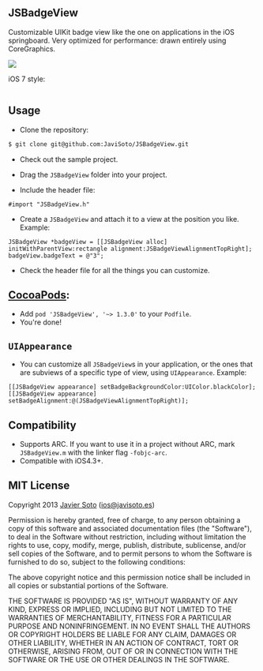 ## JSBadgeView

Customizable UIKit badge view like the one on applications in the iOS springboard.
Very optimized for performance: drawn entirely using CoreGraphics.

<img src="http://f.cl.ly/items/1L3k0z0a3X3i353M1G0h/JSBadgeView.png" />

iOS 7 style:

<img sr="http://f.cl.ly/items/2x1J2P1M3t1w113g0j3M/Screen%20Shot%202013-09-30%20at%207.45.26%20PM.png" />

## Usage
- Clone the repository:

```bash
$ git clone git@github.com:JaviSoto/JSBadgeView.git
```

- Check out the sample project.

- Drag the ```JSBadgeView``` folder into your project.
- Include the header file:

```objc
#import "JSBadgeView.h"
```

- Create a ```JSBadgeView``` and attach it to a view at the position you like. Example:

```objc
JSBadgeView *badgeView = [[JSBadgeView alloc] initWithParentView:rectangle alignment:JSBadgeViewAlignmentTopRight];
badgeView.badgeText = @"3";
```
- Check the header file for all the things you can customize.

## [CocoaPods](http://cocoapods.org/):
- Add `pod 'JSBadgeView', '~> 1.3.0'` to your `Podfile`.
- You're done!

## `UIAppearance`
- You can customize all `JSBadgeView`s in your application, or the ones that are subviews of a specific type of view, using `UIAppearance`. Example:

```objc
[[JSBadgeView appearance] setBadgeBackgroundColor:UIColor.blackColor];
[[JSBadgeView appearance] setBadgeAlignment:@(JSBadgeViewAlignmentTopRight)];
```

## Compatibility
- Supports ARC. If you want to use it in a project without ARC, mark ```JSBadgeView.m``` with the linker flag ```-fobjc-arc```.
- Compatible with iOS4.3+.

## MIT License
Copyright 2013 [Javier Soto](http://twitter.com/javisoto) (ios@javisoto.es)

Permission is hereby granted, free of charge, to any person obtaining a copy
of this software and associated documentation files (the "Software"), to deal
in the Software without restriction, including without limitation the rights
to use, copy, modify, merge, publish, distribute, sublicense, and/or sell
copies of the Software, and to permit persons to whom the Software is
furnished to do so, subject to the following conditions:

The above copyright notice and this permission notice shall be included in
all copies or substantial portions of the Software.

THE SOFTWARE IS PROVIDED "AS IS", WITHOUT WARRANTY OF ANY KIND, EXPRESS OR
IMPLIED, INCLUDING BUT NOT LIMITED TO THE WARRANTIES OF MERCHANTABILITY,
FITNESS FOR A PARTICULAR PURPOSE AND NONINFRINGEMENT. IN NO EVENT SHALL THE
AUTHORS OR COPYRIGHT HOLDERS BE LIABLE FOR ANY CLAIM, DAMAGES OR OTHER
LIABILITY, WHETHER IN AN ACTION OF CONTRACT, TORT OR OTHERWISE, ARISING FROM,
OUT OF OR IN CONNECTION WITH THE SOFTWARE OR THE USE OR OTHER DEALINGS IN
THE SOFTWARE.

